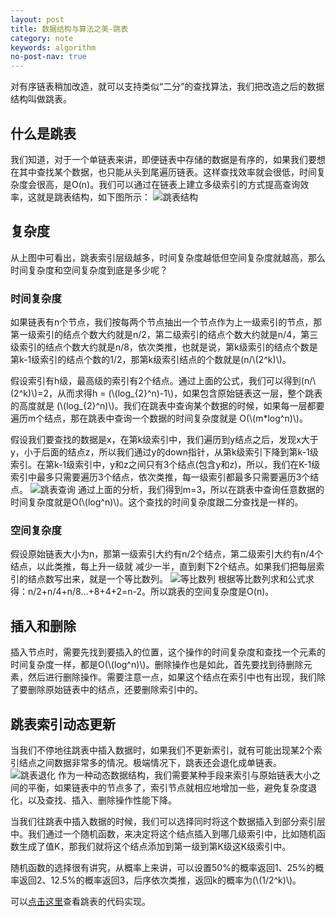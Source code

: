 ```yaml
---
layout: post
title: 数据结构与算法之美-跳表
category: note
keywords: algorithm
no-post-nav: true
---
```


对有序链表稍加改造，就可以支持类似“二分”的查找算法，我们把改造之后的数据结构叫做跳表。

<script type="text/javascript" src="http://cdn.mathjax.org/mathjax/latest/MathJax.js?config=default"></script>

## 什么是跳表
我们知道，对于一个单链表来讲，即便链表中存储的数据是有序的，如果我们要想在其中查找某个数据，也只能从头到尾遍历链表。这样查找效率就会很低，时间复杂度会很高，是O(n)。我们可以通过在链表上建立多级索引的方式提高查询效率，这就是跳表结构，如下图所示：
![跳表结构](http://image.wyc1856.club/2019-12-13-10-51-42.png)

## 复杂度
从上图中可看出，跳表索引层级越多，时间复杂度越低但空间复杂度就越高，那么时间复杂度和空间复杂度到底是多少呢？

### 时间复杂度
如果链表有n个节点，我们按每两个节点抽出一个节点作为上一级索引的节点，那第一级索引的结点个数大约就是n/2，第二级索引的结点个数大约就是n/4，第三级索引的结点个数大约就是n/8，依次类推，也就是说，第k级索引的结点个数是第k-1级索引的结点个数的1/2，那第k级索引结点的个数就是(n/\\(2^k)\\)。    

假设索引有h级，最高级的索引有2个结点。通过上面的公式，我们可以得到(n/\\(2^k)\\)=2，从而求得h = (\\(log_{2}^n)-1\\)，如果包含原始链表这一层，整个跳表的高度就是 (\\(log_{2}^n)\\)。我们在跳表中查询某个数据的时候，如果每一层都要遍历m个结点，那在跳表中查询一个数据的时间复杂度就是 O(\\(m*log^n)\\)。    

假设我们要查找的数据是x，在第k级索引中，我们遍历到y结点之后，发现x大于y，小于后面的结点z，所以我们通过y的down指针，从第k级索引下降到第k-1级索引。在第k-1级索引中，y和z之间只有3个结点(包含y和z)，所以，我们在K-1级索引中最多只需要遍历3个结点，依次类推，每一级索引都最多只需要遍历3个结点。
![跳表查询](http://image.wyc1856.club/2019-12-13-11-16-02.png)
通过上面的分析，我们得到m=3，所以在跳表中查询任意数据的时间复杂度就是O(\\(log^n)\\)。这个查找的时间复杂度跟二分查找是一样的。

### 空间复杂度
假设原始链表大小为n，那第一级索引大约有n/2个结点，第二级索引大约有n/4个结点，以此类推，每上升一级就 减少一半，直到剩下2个结点。如果我们把每层索引的结点数写出来，就是一个等比数列。
![等比数列](http://image.wyc1856.club/2019-12-13-11-21-03.png)
根据等比数列求和公式求得：n/2+n/4+n/8...+8+4+2=n-2。所以跳表的空间复杂度是O(n)。

## 插入和删除
插入节点时，需要先找到要插入的位置，这个操作的时间复杂度和查找一个元素的时间复杂度一样，都是O(\\(log^n)\\)。删除操作也是如此，首先要找到待删除元素，然后进行删除操作。需要注意一点，如果这个结点在索引中也有出现，我们除了要删除原始链表中的结点，还要删除索引中的。

## 跳表索引动态更新
当我们不停地往跳表中插入数据时，如果我们不更新索引，就有可能出现某2个索引结点之间数据非常多的情况。极端情况下，跳表还会退化成单链表。
![跳表退化](http://image.wyc1856.club/2019-12-13-11-32-05.png)
作为一种动态数据结构，我们需要某种手段来索引与原始链表大小之间的平衡，如果链表中的节点多了，索引节点就相应地增加一些，避免复杂度退化，以及查找、插入、删除操作性能下降。    

当我们往跳表中插入数据的时候，我们可以选择同时将这个数据插入到部分索引层中。我们通过一个随机函数，来决定将这个结点插入到哪几级索引中，比如随机函数生成了值K，那我们就将这个结点添加到第一级到第K级这K级索引中。

随机函数的选择很有讲究，从概率上来讲，可以设置50%的概率返回1、25%的概率返回2、12.5%的概率返回3，后序依次类推，返回k的概率为(\\(1/2^k)\\)。

可以[点击这里](https://github.com/wyc18556/algorithms/blob/master/src/other/SkipList.java)查看跳表的代码实现。